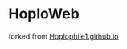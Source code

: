 # HoploWeb

forked from [Hoplophile1.github.io](https://github.com/Hoplophile1/Hoplophile1.github.io)